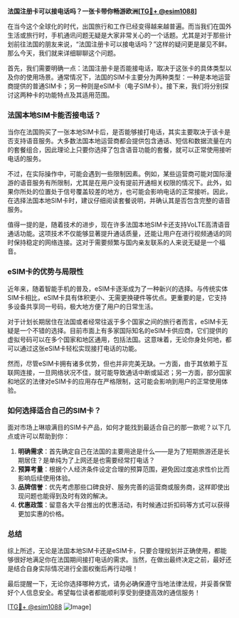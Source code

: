 **法国注册卡可以接电话吗？一张卡带你畅游欧洲[[TG💪+ @esim1088](https://t.me/s/esim1088)]**

在当今这个全球化的时代，出国旅行和工作已经变得越来越普遍。而当我们在国外生活或旅行时，手机通讯问题无疑是大家非常关心的一个话题。尤其是对于那些计划前往法国的朋友来说，“法国注册卡可以接电话吗？”这样的疑问更是屡见不鲜。那么今天，我们就来详细聊聊这个问题。

首先，我们需要明确一点：法国注册卡是否能接电话，取决于这张卡的具体类型以及你的使用场景。通常情况下，法国的SIM卡主要分为两种类型：一种是本地运营商提供的普通SIM卡；另一种则是eSIM卡（电子SIM卡）。接下来，我们将分别探讨这两种卡的功能特点及其适用范围。

### 法国本地SIM卡能否接电话？

当你在法国购买了一张本地SIM卡后，是否能够接打电话，其实主要取决于该卡是否支持语音服务。大多数法国本地运营商都会提供包含通话、短信和数据流量在内的套餐组合，因此理论上只要你选择了包含语音功能的套餐，就可以正常使用接听电话的服务。

不过，在实际操作中，可能会遇到一些限制因素。例如，某些运营商可能对国际漫游的语音服务有所限制，尤其是在用户没有提前开通相关权限的情况下。此外，如果你所处的位置处于信号覆盖较差的地方，也可能会影响电话的正常接听。因此，在选择法国本地SIM卡时，建议仔细阅读套餐说明，并确认其是否包含完整的语音服务。

值得一提的是，随着技术的进步，现在许多法国本地SIM卡还支持VoLTE高清语音通话功能。这项技术不仅能够显著提升通话质量，还能让用户在进行视频通话的同时保持稳定的网络连接。这对于需要频繁与国内亲友联系的人来说无疑是一个福音。

### eSIM卡的优势与局限性

近年来，随着智能手机的普及，eSIM卡逐渐成为了一种新兴的选择。与传统实体SIM卡相比，eSIM卡具有体积更小、无需更换硬件等优点。更重要的是，它支持多设备共享同一号码，极大地方便了用户的日常生活。

对于计划长期居住在法国或者经常往返于多个国家之间的旅行者而言，eSIM卡无疑是一个不错的选择。目前市面上有多家国际知名的eSIM卡供应商，它们提供的虚拟号码可以在多个国家和地区通用，包括法国。这意味着，无论你身处何地，都可以通过这张eSIM卡轻松实现接打电话的功能。

然而，尽管eSIM卡拥有诸多优势，但也并非完美无缺。一方面，由于其依赖于互联网连接，一旦网络状况不佳，就可能导致通话中断或延迟；另一方面，部分国家和地区的法律对eSIM卡的应用存在严格限制，这可能会影响到用户的正常使用体验。

### 如何选择适合自己的SIM卡？

面对市场上琳琅满目的SIM卡产品，如何才能找到最适合自己的那一款呢？以下几点或许可以帮助到你：

1. **明确需求**：首先确定自己在法国的主要用途是什么——是为了短期旅游还是长期居住？是单纯为了上网还是也需要经常打电话？
2. **预算考量**：根据个人经济条件设定合理的预算范围，避免因过度追求性价比而影响后续使用体验。
3. **品牌信誉**：优先考虑那些口碑良好、服务完善的运营商或服务商，这样即使出现问题也能得到及时有效的解决。
4. **优惠政策**：留意各大平台推出的优惠活动，有时候通过折扣码等方式可以获得更加实惠的价格。

### 总结

综上所述，无论是法国本地SIM卡还是eSIM卡，只要合理规划并正确使用，都能够很好地满足你在法国期间接打电话的需求。当然，在做出最终决定之前，最好还是结合自身实际情况进行全面权衡后再行动哦！

最后提醒一下，无论你选择哪种方式，请务必确保遵守当地法律法规，并妥善保管好个人信息安全。希望每位读者都能顺利享受到便捷高效的通信服务！

[[TG💪+ @esim1088](https://t.me/s/esim1088) ![Image](https://i.postimg.cc/4NQfJmqS/Snipaste-2025-05-13-00-14-12.png)]